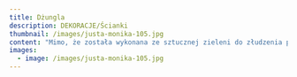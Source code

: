 ```yaml
---
title: Dżungla
description: DEKORACJE/Ścianki
thumbnail: /images/justa-monika-105.jpg
content: "Mimo, że została wykonana ze sztucznej zieleni do złudzenia przypomina żywą. A wszystko dzięki wyselekcjonowanym roślinom, które zostały użyte do jej stworzenia. Gwarantujemy, że Wasi goście nawet się nie zorientują, że nie trzeba jej podlewać \U0001F60A.\r\n\n\r\n\n•\tmateriał: konstrukcja wykonana z drewna;\r\n\n•\twymiary: 200cm wys. x 250cm szer.\r\n\n•\tcena wypożyczenia: 800 zł\r\n\n•\tstyl: inspirowany naturą\r\n\n•\ttransport na terenie Wrocławia - gratis, poza terenem Wrocławia wyceniany jest indywidualnie\r\n\n•\tnie ma możliwości odbioru osobistego\r\n\n•\tsprawdź dostępność w kalendarzu i dokonaj wstępnej rezerwacji\r\n\n•\twięcej  informacji znajdziesz w zakładce JAK DZIAŁAMY"
images:
  - image: /images/justa-monika-105.jpg
---
```


